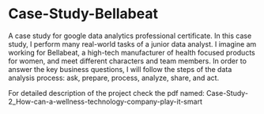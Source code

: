 # Case-Study-Bellabeat
A case study for google data analytics professional certificate.
In this case study, I perform many real-world tasks of a junior data analyst. I imagine am working for Bellabeat, a high-tech manufacturer of health focused products for women, and meet different characters and team members. In order to answer the key business questions, I will follow the steps of the data analysis process: ask, prepare, process, analyze, share, and act.

For detailed description of the project check the pdf named: Case-Study-2_How-can-a-wellness-technology-company-play-it-smart
